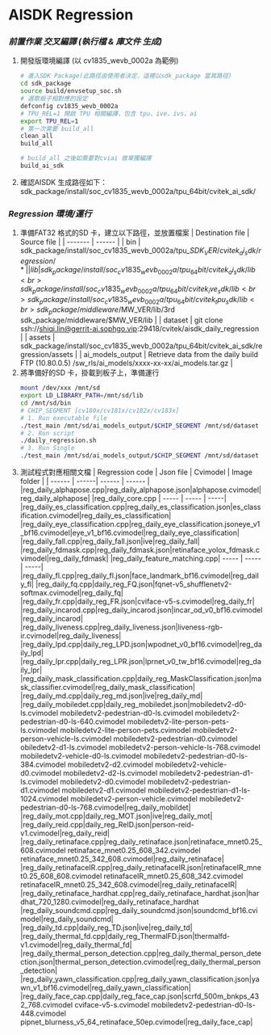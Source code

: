 # AISDK Regression
### _前置作業 交叉編譯 (執行檔 & 庫文件 生成)_
1. 開發版環境編譯 (以 cv1835_wevb_0002a 為範例)
    ```sh
    # 進入SDK Package(此路徑由使用者決定，這裡以sdk_package 當其路徑)
    cd sdk_package
    source build/envsetup_soc.sh
    # 選取板子相對應的設定
    defconfig cv1835_wevb_0002a
    # TPU_REL=1 開啟 TPU 相關編譯，包含 tpu、ive、ivs、ai
    export TPU_REL=1
    # 第一次需要 build_all
    clean_all
    build_all

    # build_all 之後如需要對cviai 做單獨編譯
    build_ai_sdk
    ```
2. 確認AISDK 生成路徑如下：
    sdk_package/install/soc_cv1835_wevb_0002a/tpu_64bit/cvitek_ai_sdk/

### _Regression 環境/運行_
1. 準備FAT32 格式的SD 卡，建立以下路徑，並放置檔案
    | Destination file | Source file |
    | ------- | ------ |
    | bin | sdk_package/install/soc_cv1835_wevb_0002a/tpu_$SDK_VER/cvitek_ai_sdk/regression/* |
    | lib | sdk_package/install/soc_cv1835_wevb_0002a/tpu_64bit/cvitek_ai_sdk/lib <br> sdk_package/install/soc_cv1835_wevb_0002a/tpu_64bit/cvitek_ive_sdk/lib <br> sdk_package/install/soc_cv1835_wevb_0002a/tpu_64bit/cvitek_tpu_sdk/lib <br> sdk_package/middleware/$MW_VER/lib/3rd <br> sdk_package/middleware/$MW_VER/lib   |
    | dataset | git clone ssh://shiqi.lin@gerrit-ai.sophgo.vip:29418/cvitek/aisdk_daily_regression |
    | assets | sdk_package/install/soc_cv1835_wevb_0002a/tpu_64bit/cvitek_ai_sdk/regression/assets |
    | ai_models_output | Retrieve data from the daily build FTP (10.80.0.5) /sw_rls/ai_models/xxxx-xx-xx/ai_models.tar.gz |
2. 將準備好的SD 卡，掛載到板子上，準備運行
    ```sh
    mount /dev/xxx /mnt/sd
    export LD_LIBRARY_PATH=/mnt/sd/lib
    cd /mnt/sd/bin
    # CHIP_SEGMENT [cv180x/cv181x/cv182x/cv183x]
    # 1. Run executable file
    ./test_main /mnt/sd/ai_models_output/$CHIP_SEGMENT /mnt/sd/dataset /mnt/sd/assets/
    # 2. Run script
    ./daily_regression.sh
    # 3. Run Single
    ./test_main /mnt/sd/ai_models_output/$CHIP_SEGMENT /mnt/sd/dataset /mnt/sd/assets/ --gtest_filter=FaceRecognitionTestSuite.*
    ```
3. 測試程式對應相關文檔
    | Regression code | Json file | Cvimodel | Image folder |
    | ------ | ------| ------ | ------ |
    |reg_daily_alphapose.cpp|reg_daily_alphapose.json|alphapose.cvimodel|reg_daily_alphapose|
    |reg_daily_core.cpp | ----- | ----- | -----|
    |reg_daily_es_classification.cpp|reg_daily_es_classification.json|es_classification.cvimodel|reg_daily_es_classification|
    |reg_daily_eye_classification.cpp|reg_daily_eye_classification.jsoneye_v1_bf16.cvimodel|eye_v1_bf16.cvimodel|reg_daily_eye_classification|
    |reg_daily_fall.cpp|reg_daily_fall.json|ive|reg_daily_fall|
    |reg_daily_fdmask.cpp|reg_daily_fdmask.json|retinaface_yolox_fdmask.cvimodel|reg_daily_fdmask|
    |reg_daily_feature_matching.cpp| ----- | ----- | -----|
    |reg_daily_fl.cpp|reg_daily_fl.json|face_landmark_bf16.cvimodel|reg_daily_fl|
    |reg_daily_fq.cpp|daily_reg_FQ.json|fqnet-v5_shufflenetv2-softmax.cvimodel|reg_daily_fq|
    |reg_daily_fr.cpp|daily_reg_FR.json|cviface-v5-s.cvimodel|reg_daily_fr|
    |reg_daily_incarod.cpp|reg_daily_incarod.json|incar_od_v0_bf16.cvimodel|reg_daily_incarod|
    |reg_daily_liveness.cpp|reg_daily_liveness.json|liveness-rgb-ir.cvimodel|reg_daily_liveness|
    |reg_daily_lpd.cpp|daily_reg_LPD.json|wpodnet_v0_bf16.cvimodel|reg_daily_lpd|
    |reg_daily_lpr.cpp|daily_reg_LPR.json|lprnet_v0_tw_bf16.cvimodel|reg_daily_lpr|
    |reg_daily_mask_classification.cpp|daily_reg_MaskClassification.json|mask_classifier.cvimodel|reg_daily_mask_classification|
    |reg_daily_md.cpp|daily_reg_md.json|ive|reg_daily_md|
    |reg_daily_mobiledet.cpp|daily_reg_mobiledet.json|mobiledetv2-d0-ls.cvimodel mobiledetv2-pedestrian-d0-ls.cvimodel mobiledetv2-pedestrian-d0-ls-640.cvimodel mobiledetv2-lite-person-pets-ls.cvimodel mobiledetv2-lite-person-pets.cvimodel mobiledetv2-person-vehicle-ls.cvimodel mobiledetv2-pedestrian-d0.cvimodel obiledetv2-d1-ls.cvimodel mobiledetv2-person-vehicle-ls-768.cvimodel mobiledetv2-vehicle-d0-ls.cvimodel mobiledetv2-pedestrian-d0-ls-384.cvimodel mobiledetv2-d2.cvimodel mobiledetv2-vehicle-d0.cvimodel mobiledetv2-d2-ls.cvimodel mobiledetv2-pedestrian-d1-ls.cvimodel mobiledetv2-d0.cvimodel mobiledetv2-pedestrian-d1.cvimodel mobiledetv2-d1.cvimodel mobiledetv2-pedestrian-d1-ls-1024.cvimodel mobiledetv2-person-vehicle.cvimodel mobiledetv2-pedestrian-d0-ls-768.cvimodel|reg_daily_mobildet|
    |reg_daily_mot.cpp|daily_reg_MOT.json|ive|reg_daily_mot|
    |reg_daily_reid.cpp|daily_reg_ReID.json|person-reid-v1.cvimodel|reg_daily_reid|
    |reg_daily_retinaface.cpp|reg_daily_retinaface.json|retinaface_mnet0.25_608.cvimodel retinaface_mnet0.25_608_342.cvimodel retinaface_mnet0.25_342_608.cvimodel|reg_daily_retinaface|
    |reg_daily_retinafaceIR.cpp|reg_daily_retinafaceIR.json|retinafaceIR_mnet0.25_608_608.cvimodel retinafaceIR_mnet0.25_608_342.cvimodel retinafaceIR_mnet0.25_342_608.cvimodel|reg_daily_retinafaceIR|
    |reg_daily_retinaface_hardhat.cpp|reg_daily_retinaface_hardhat.json|hardhat_720_1280.cvimodel|reg_daily_retinaface_hardhat
    |reg_daily_soundcmd.cpp|reg_daily_soundcmd.json|soundcmd_bf16.cvimodel|reg_daily_soundcmd|
    |reg_daily_td.cpp|daily_reg_TD.json|ive|reg_daily_td|
    |reg_daily_thermal_fd.cpp|daily_reg_ThermalFD.json|thermalfd-v1.cvimodel|reg_daily_thermal_fd|
    |reg_daily_thermal_person_detection.cpp|reg_daily_thermal_person_detection.json|thermal_person_detection.cvimodel|reg_daily_thermal_person_detection|
    |reg_daily_yawn_classification.cpp|reg_daily_yawn_classification.json|yawn_v1_bf16.cvimodel|reg_daily_yawn_classification|
    |reg_daily_face_cap.cpp|daily_reg_face_cap.json|scrfd_500m_bnkps_432_768.cvimodel cviface-v5-s.cvimodel mobiledetv2-pedestrian-d0-ls-448.cvimodel pipnet_blurness_v5_64_retinaface_50ep.cvimodel|reg_daily_face_cap|
